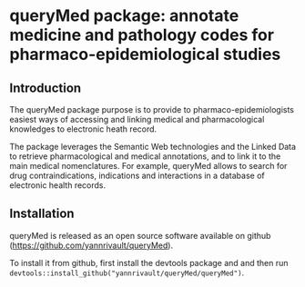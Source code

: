 # queryMed package: annotate medicine and pathology codes for pharmaco-epidemiological studies

## Introduction

The queryMed package purpose is to provide to pharmaco-epidemiologists easiest ways of accessing and linking medical and pharmacological knowledges to electronic heath record.

The package leverages the Semantic Web technologies and the Linked Data to retrieve pharmacological and medical annotations, and to link it to the main medical nomenclatures.
For example, queryMed allows to search for drug contraindications, indications and interactions in a database of electronic health records.


## Installation

queryMed is released as an open source software available on github (https://github.com/yannrivault/queryMed).

To install it from github, first install the devtools package and and then run ``devtools::install_github("yannrivault/queryMed/queryMed")``.
